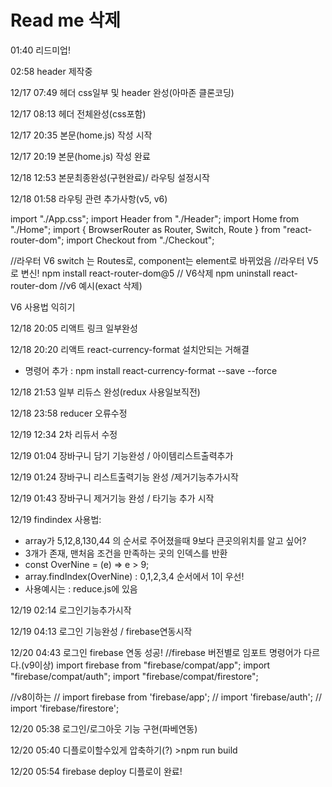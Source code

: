 # Read me 삭제

01:40 리드미업!

02:58 header 제작중

12/17 07:49 헤더 css일부 및 header 완성(아마존 클론코딩)

12/17 08:13 헤더 전체완성(css포함)

12/17 20:35 본문(home.js) 작성 시작

12/17 20:19 본문(home.js) 작성 완료

12/18 12:53 본문최종완성(구현완료)/ 라우팅 설정시작

12/18 01:58 라우팅 관련 추가사항(v5, v6)

import "./App.css";
import Header from "./Header";
import Home from "./Home";
import { BrowserRouter as Router, Switch, Route } from "react-router-dom";
import Checkout from "./Checkout";

//라우터 V6 switch 는 Routes로, component는 element로 바뀌었음
//라우터 V5로 변신! npm install react-router-dom@5
// V6삭제 npm uninstall react-router-dom
//v6 예시(exact 삭제)

V6 사용법 익히기

12/18 20:05 리액트 링크 일부완성

12/18 20:20 리액트 react-currency-format 설치안되는 거해결

- 명령어 추가 : npm install react-currency-format --save --force

12/18 21:53 일부 리듀스 완성(redux 사용일보직전)

12/18 23:58 reducer 오류수정

12/19 12:34 2차 리듀서 수정

12/19 01:04 장바구니 담기 기능완성 / 아이템리스트출력추가

12/19 01:24 장바구니 리스트출력기능 완성 /제거기능추가시작

12/19 01:43 장바구니 제거기능 완성 / 타기능 추가 시작

12/19 findindex 사용법:

- array가 5,12,8,130,44 의 순서로 주어졌을때 9보다 큰곳의위치를 알고 싶어?
- 3개가 존재, 맨처음 조건을 만족하는 곳의 인덱스를 반환
- const OverNine = (e) => e > 9;
- array.findIndex(OverNine) : 0,1,2,3,4 순서에서 1이 우선!
- 사용예시는 : reduce.js에 있음

12/19 02:14 로그인기능추가시작

12/19 04:13 로그인 기능완성 / firebase연동시작

12/20 04:43 로그인 firebase 연동 성공!
//firebase 버전별로 임포트 명령어가 다르다.(v9이상)
import firebase from "firebase/compat/app";
import "firebase/compat/auth";
import "firebase/compat/firestore";

//v8이하는
// import firebase from 'firebase/app';
// import 'firebase/auth';
// import 'firebase/firestore';

12/20 05:38 로그인/로그아웃 기능 구현(파베연동)

12/20 05:40 디플로이할수있게 압축하기(?) >npm run build

12/20 05:54 firebase deploy 디플로이 완료!
